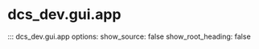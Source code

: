 # dcs_dev.gui.app

::: dcs_dev.gui.app
    options:
      show_source: false
      show_root_heading: false
